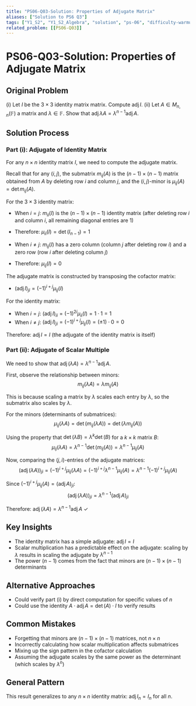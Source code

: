 ```yaml
---
title: "PS06-Q03-Solution: Properties of Adjugate Matrix"
aliases: ["Solution to PS6 Q3"]
tags: ["Y1_S2", "Y1_S2_Algebra", "solution", "ps-06", "difficulty-warmup", "adjugate", "identity-matrix", "scaling"]
related_problem: [[PS06-Q03]]
---
```


# PS06-Q03-Solution: Properties of Adjugate Matrix

## Original Problem
(i) Let $I$ be the $3 \times 3$ identity matrix matrix. Compute $\operatorname{adj} I$.
(ii) Let $A \in M_{n, n}(\mathbb{F})$ a matrix and $\lambda \in \mathbb{F}$. Show that $\operatorname{adj} \lambda A=\lambda^{n-1} \operatorname{adj} A$.

## Solution Process

### Part (i): Adjugate of Identity Matrix

For any $n \times n$ identity matrix $I$, we need to compute the adjugate matrix.

Recall that for any $(i, j)$, the submatrix $m_{ij}(A)$ is the $(n-1) \times (n-1)$ matrix obtained from $A$ by deleting row $i$ and column $j$, and the $(i, j)$-minor is $\mu_{ij}(A) = \det m_{ij}(A)$.

For the $3 \times 3$ identity matrix:
- When $i = j$: $m_{ii}(I)$ is the $(n-1) \times (n-1)$ identity matrix (after deleting row $i$ and column $i$, all remaining diagonal entries are 1)
- Therefore: $\mu_{ii}(I) = \det(I_{n-1}) = 1$

- When $i \neq j$: $m_{ij}(I)$ has a zero column (column $j$ after deleting row $i$) and a zero row (row $i$ after deleting column $j$)
- Therefore: $\mu_{ij}(I) = 0$

The adjugate matrix is constructed by transposing the cofactor matrix:
- $(\operatorname{adj} I)_{ji} = (-1)^{i+j} \mu_{ij}(I)$

For the identity matrix:
- When $i = j$: $(\operatorname{adj} I)_{ii} = (-1)^{2i} \mu_{ii}(I) = 1 \cdot 1 = 1$
- When $i \neq j$: $(\operatorname{adj} I)_{ji} = (-1)^{i+j} \mu_{ij}(I) = (\pm 1) \cdot 0 = 0$

Therefore: $\operatorname{adj} I = I$ (the adjugate of the identity matrix is itself)

### Part (ii): Adjugate of Scalar Multiple

We need to show that $\operatorname{adj}(\lambda A) = \lambda^{n-1} \operatorname{adj} A$.

First, observe the relationship between minors:
$$m_{ij}(\lambda A) = \lambda m_{ij}(A)$$

This is because scaling a matrix by $\lambda$ scales each entry by $\lambda$, so the submatrix also scales by $\lambda$.

For the minors (determinants of submatrices):
$$\mu_{ij}(\lambda A) = \det(m_{ij}(\lambda A)) = \det(\lambda m_{ij}(A))$$

Using the property that $\det(\lambda B) = \lambda^k \det(B)$ for a $k \times k$ matrix $B$:
$$\mu_{ij}(\lambda A) = \lambda^{n-1} \det(m_{ij}(A)) = \lambda^{n-1} \mu_{ij}(A)$$

Now, comparing the $(j,i)$-entries of the adjugate matrices:
$$(\operatorname{adj}(\lambda A))_{ji} = (-1)^{i+j} \mu_{ij}(\lambda A) = (-1)^{i+j} \lambda^{n-1} \mu_{ij}(A) = \lambda^{n-1}(-1)^{i+j} \mu_{ij}(A)$$

Since $(-1)^{i+j} \mu_{ij}(A) = (\operatorname{adj} A)_{ji}$:
$$(\operatorname{adj}(\lambda A))_{ji} = \lambda^{n-1}(\operatorname{adj} A)_{ji}$$

Therefore: $\operatorname{adj}(\lambda A) = \lambda^{n-1} \operatorname{adj} A$ ✓

## Key Insights
- The identity matrix has a simple adjugate: $\operatorname{adj} I = I$
- Scalar multiplication has a predictable effect on the adjugate: scaling by $\lambda$ results in scaling the adjugate by $\lambda^{n-1}$
- The power $(n-1)$ comes from the fact that minors are $(n-1) \times (n-1)$ determinants

## Alternative Approaches
- Could verify part (i) by direct computation for specific values of $n$
- Could use the identity $A \cdot \operatorname{adj} A = \det(A) \cdot I$ to verify results

## Common Mistakes
- Forgetting that minors are $(n-1) \times (n-1)$ matrices, not $n \times n$
- Incorrectly calculating how scalar multiplication affects submatrices
- Mixing up the sign pattern in the cofactor calculation
- Assuming the adjugate scales by the same power as the determinant (which scales by $\lambda^n$)

## General Pattern
This result generalizes to any $n \times n$ identity matrix: $\operatorname{adj} I_n = I_n$ for all $n$.
